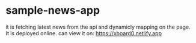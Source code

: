 # sample-news-app
it is fetching latest news from the api and dynamicly mapping on the page.<br>
It is deployed online. can view it on: https://xboard0.netlify.app

